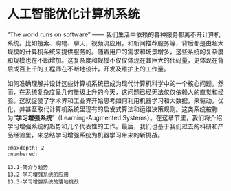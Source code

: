 <!--Copyright © Microsoft Corporation. All rights reserved.
  适用于[License](https://github.com/microsoft/AI-System/blob/main/LICENSE)版权许可-->

# 人工智能优化计算机系统

“The world runs on software” —— 我们生活中依赖的各种服务都离不开计算机系统。比如搜索、购物、聊天，视频流应用，和新闻推荐服务等，背后都是由超大规模的计算机系统来提供服务的。随着用户的需求和场景增多，这些系统的复杂度和规模也在不断增加。这复杂度和规模不仅仅体现在其巨大的代码量，更体现在背后成百上千的工程师在不断地设计，开发及维护上的工作量。

如何准确理解并设计这些计算机系统已成为现代计算机科学中的一个核心问题。然而，在系统复杂度呈几何量级上升的今天，这问题已经无法仅仅依赖人的直觉和经验。这就促使了学术界和工业界开始思考如何利用机器学习和大数据，来驱动，优化，并甚至取代计算机系统里现有的启发式算法和运维决策规则。这类系统被称为“**学习增强系统**”（Learning-Augmented Systems）。在这章节里，我们将介绍学习增强系统的趋势和几个代表性的工作。最后，我们也基于我们过去的科研和产品经验里，来总结学习增强系统为机器学习带来的新挑战。


```toc
:maxdepth: 2
:numbered:

13.1-简介与趋势
13.2-学习增强系统的应用
13.3-学习增强系统的落地挑战
```
    